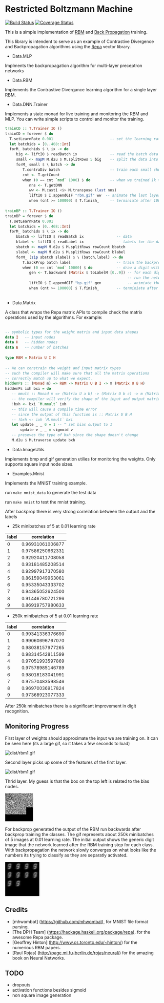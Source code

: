 Restricted Boltzmann Machine
============================

[![Build Status](https://travis-ci.org/aeyakovenko/rbm.svg?branch=master)](https://travis-ci.org/aeyakovenko/rbm)
[![Coverage Status](https://coveralls.io/repos/aeyakovenko/rbm/badge.svg?branch=master&service=github)](https://coveralls.io/github/aeyakovenko/rbm?branch=master)

This is a simple implementation of [RBM](docs/hinton_rbm_guide.pdf?raw=true) and [Back Propagation](docs/rojas-backprop.pdf?raw=true) training.

This library is intendent to serve as an example of Contrastive Divergence and Backpropagation algorithms using the [Repa](https://hackage.haskell.org/package/repa) vector library.

* Data.MLP

Implments the backpropagation algorithm for multi-layer preceptron networks

* Data.RBM

Implements the Contrastive Divergance learning algorithm for a single layer RBM.

* Data.DNN.Trainer

Implements a state monad for live training and monitoring the RBM and MLP.  You can write simple scripts to control and monitor the training.

```Haskell
trainCD :: T.Trainer IO ()
trainCD = forever $ do
  T.setLearnRate 0.001                          -- set the learning rate
  let batchids = [0..468::Int] 
  forM_ batchids $ \ ix -> do
     big <- liftIO $ readBatch ix               -- read the batch data
     small <- mapM M.d2u $ M.splitRows 5 big    -- split the data into small chunks
     forM_ small $ \ batch -> do
        T.contraDiv batch                       -- train each small chunk
        cnt <- T.getCount
        when (0 == cnt `mod` 1000) $ do         -- when we trained 1k times
           nns <- T.getDNN                   
           ww <- M.cast1 <$> M.transpose (last nns)
           liftIO $ I.appendGIF "rbm.gif" ww  -- animate the last layer of the dnn
           when (cnt >= 100000) $ T.finish_     -- terminiate after 100k

trainBP :: T.Trainer IO ()
trainBP = forever $ do
  T.setLearnRate 0.001
  let batchids = [0..468::Int]
  forM_ batchids $ \ ix -> do
     bbatch <- liftIO $ readBatch ix               -- data
     blabel <- liftIO $ readLabel ix               -- labels for the data
     sbatch <- mapM M.d2u $ M.splitRows rowCount bbatch
     slabel <- mapM M.d2u $ M.splitRows rowCount blabel
     forM_ (zip sbatch slabel) $ \ (batch,label) -> do
        T.backProp batch label                     -- train the backprop
        when (0 == cnt `mod` 10000) $ do           -- draw a digit with the network
           gen <- T.backward (Matrix $ toLabelM [0..9]) -- for each digit
                                                        -- run the network backward
           liftIO $ I.appendGIF "bp.gif" gen            -- animiate the result
           when (cnt >= 100000) $ T.finish_        -- terminiate after 100k
 
```

* Data.Matrix

A class that wraps the Repa matrix APIs to compile check the matrix operations used by the algorithms.  For example:

```Haskell

-- symbolic types for the weight matrix and input data shapes
data I   -- input nodes
data H   -- hidden nodes
data B   -- number of batches

type RBM = Matrix U I H

-- We can constrain the weight and input matrix types
-- such the compiler will make sure that all the matrix operations
-- correctly match up to what we expect.
hiddenPs :: (Monad m) => RBM -> Matrix U B I -> m (Matrix U B H)
hiddenPs ixh bxi = do
   -- mmult :: Monad m => (Matrix U a b) -> (Matrix U b c) -> m (Matrix U a c)
   -- the compiler will verify the shape of the input and output matrixes.
   !bxh <- bxi `M.mmult` ixh 
   -- this will cause a compile time error
   -- since the output of this function is :: Matrix U B H
   -- !bxh <- ixh `M.mmult` bxi 
   let update _ _ 0 = 1 -- ^ set bias output to 1
       update v _ _ = sigmoid v
   -- preseves the type of bxh since the shape doesn't change
   M.d2u $ M.traverse update bxh
```

* Data.ImageUtils

Implements bmp and gif generation utilies for monitoring the weights.  Only supports square input node sizes.

* Examples.Mnist

Implements the MNIST training example.

run `make mnist_data` to generate the test data

run `make mnist` to test the mnist training.

After backprop there is very strong correlation between the output and the labels

* 25k minibatches of 5 at 0.01 learning rate

label|      correlation
-----|-----------------
   0 | 0.96931061006877  
   1 | 0.97586250662331  
   2 | 0.92920411708058  
   3 | 0.93181485208514  
   4 | 0.92997917370580  
   5 | 0.86159049963061  
   6 | 0.95335043333702  
   7 | 0.94365052624500  
   8 | 0.91446780721296  
   9 | 0.86919757980633  

* 250k minibatches of 5 at 0.01 learning rate

label|      correlation
-----|-----------------
   0 | 0.99341336376690
   1 | 0.99060696767070
   2 | 0.98038157977265
   3 | 0.98314542811599
   4 | 0.97051993597869
   5 | 0.97578985146789
   6 | 0.98018183041991
   7 | 0.97570483598546
   8 | 0.96970036917824
   9 | 0.97368923077333

After 250k minibatches there is a significant improvement in digit recognition.

Monitoring Progress
-------------------

First layer of weights should approximate the input we are training on.  It can be seen here (its a large gif, so it takes a few seconds to load)

![dist/rbm1.gif](results/rbm1.gif?raw=true)

Second layer picks up some of the features of the first layer.

![dist/rbm1.gif](results/rbm2.gif?raw=true)

Thrid layer. My guess is that the box on the top left is related to the bias nodes.

![dist/rbm1.gif](results/rbm3.gif?raw=true)

For backprop generated the output of the RBM run backwards after backprop training the classes.  The gif represents about 250k minibatches of 5 images at 0.01 learning rate.  The initial output shows the generic digit image that the network learned after the RBM training step for each class.  With backpropagation the network slowly converges on what looks like the numbers its trying to classify as they are separatly activated.

![dist/bp1.gif](results/bp13.gif?raw=true)

Credits
-------
* [mhwombat] (https://github.com/mhwombat), for MNIST file format parsing.
* [The DPH Team] (https://hackage.haskell.org/package/repa), for the awesome Repa package.
* [Geoffrey Hinton] (http://www.cs.toronto.edu/~hinton/) for the numerious RBM papers.
* [Raul Rojas] (http://page.mi.fu-berlin.de/rojas/neural/) for the amazing book on Neural Networks.

TODO
----
* dropouts
* activation functions besides sigmoid
* non square image generation
